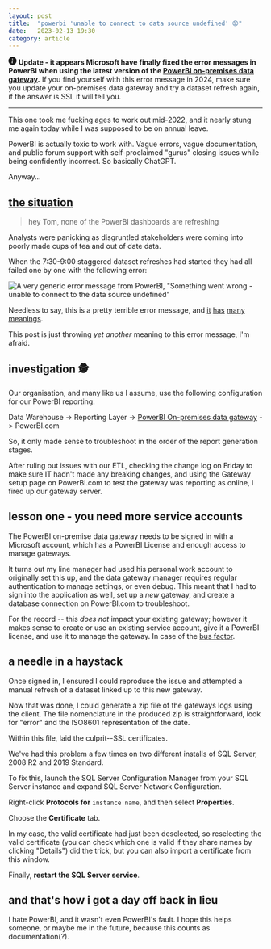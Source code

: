 ```yaml
---
layout: post
title:  "powerbi 'unable to connect to data source undefined' 😡"
date:   2023-02-13 19:30
category: article
---
```


<p><svg xmlns="http://www.w3.org/2000/svg" width="16" height="16" fill="currentColor" class="bi bi-info-circle-fill" viewBox="0 0 16 16">
  <path d="M8 16A8 8 0 1 0 8 0a8 8 0 0 0 0 16m.93-9.412-1 4.705c-.07.34.029.533.304.533.194 0 .487-.07.686-.246l-.088.416c-.287.346-.92.598-1.465.598-.703 0-1.002-.422-.808-1.319l.738-3.468c.064-.293.006-.399-.287-.47l-.451-.081.082-.381 2.29-.287zM8 5.5a1 1 0 1 1 0-2 1 1 0 0 1 0 2"/>
</svg> <strong>Update - it appears Microsoft have finally fixed the error messages in PowerBI when using the latest version of the <a href="https://learn.microsoft.com/en-us/data-integration/gateway/service-gateway-install">PowerBI on-premises data gateway</a>.</strong> If you find yourself with this error message in 2024, make sure you update your on-premises data gateway and try a dataset refresh again, if the answer is SSL it will tell you.</p>

---

This one took me fucking ages to work out mid-2022, and it nearly stung me again today while I was supposed to be on annual leave.

PowerBI is actually toxic to work with. Vague errors, vague documentation, and public forum support with self-proclaimed "gurus" closing issues while being confidently incorrect. So basically ChatGPT.

Anyway...

## [the situation](https://assets2.cbsnewsstatic.com/hub/i/r/2010/08/23/9830c0e1-a642-11e2-a3f0-029118418759/thumbnail/620x465/ee89b67239d2e9690697a94e6efb614d/situation_sorrent_abs_424.jpg)

> hey Tom, none of the PowerBI dashboards are refreshing

Analysts were panicking as disgruntled stakeholders were coming into poorly made cups of tea and out of date data.

When the 7:30-9:00 staggered dataset refreshes had started they had all failed one by one with the following error:

![A very generic error message from PowerBI, "Something went wrong - unable to connect to the data source undefined"](https://www.tomwillgoto.space/static/images/IMG_1480.jpg)

Needless to say, this is a pretty terrible error message, and [it](https://community.powerbi.com/t5/Service/Unable-to-connect-to-data-source-undefined/td-p/607443) [has](https://stackoverflow.com/questions/56584183/power-bi-unable-to-connect-to-the-data-source-undefined) [many](https://learn.microsoft.com/en-us/power-bi/connect-data/service-gateway-onprem-tshoot) [meanings](https://www.reddit.com/r/PowerBI/comments/jzltcw/refresh_error_unable_to_connect_to_the_data/).

This post is just throwing *yet another* meaning to this error message, I'm afraid.

## investigation 🕵️

Our organisation, and many like us I assume, use the following configuration for our PowerBI reporting:

Data Warehouse -> Reporting Layer -> [PowerBI On-premises data gateway](https://learn.microsoft.com/en-us/power-bi/connect-data/service-gateway-onprem) -> PowerBI.com

So, it only made sense to troubleshoot in the order of the report generation stages.

After ruling out issues with our ETL, checking the change log on Friday to make sure IT hadn't made any breaking changes, and using the Gateway setup page on PowerBI.com to test the gateway was reporting as online, I fired up our gateway server.

## lesson one - you need more service accounts

The PowerBI on-premise data gateway needs to be signed in with a Microsoft account, which has a PowerBI License and enough access to manage gateways.

It turns out my line manager had used his personal work account to originally set this up, and the data gateway manager requires regular authentication to manage settings, or even debug. This meant that I had to sign into the application as well, set up a *new* gateway, and create a database connection on PowerBI.com to troubleshoot.

For the record -- this *does not* impact your existing gateway; however it makes sense to create or use an existing service account, give it a PowerBI license, and use it to manage the gateway. In case of the [bus factor](https://en.wikipedia.org/wiki/Bus_factor).

## a needle in a haystack

Once signed in, I ensured I could reproduce the issue and attempted a manual refresh of a dataset linked up to this new gateway.

Now that was done, I could generate a zip file of the gateways logs using the client. The file nomenclature in the produced zip is straightforward, look for "error" and the ISO8601 representation of the date.

Within this file, laid the culprit--SSL certificates.

We've had this problem a few times on two different installs of SQL Server, 2008 R2 and 2019 Standard.

To fix this, launch the  SQL Server Configuration Manager from your SQL Server instance and expand SQL Server Network Configuration.

Right-click **Protocols for** `instance name`, and then select **Properties**.

Choose the **Certificate** tab.

In my case, the valid certificate had just been deselected, so reselecting the valid certificate (you can check which one is valid if they share names by clicking "Details") did the trick, but you can also import a certificate from this window.

Finally, **restart the SQL Server service**.

## and that's how i got a day off back in lieu

I hate PowerBI, and it wasn't even PowerBI's fault. I hope this helps someone, or maybe me in the future, because this counts as documentation(?).
